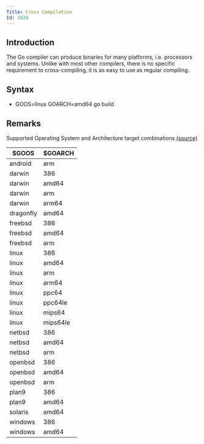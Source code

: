 ```yaml
---
Title: Cross Compilation
Id: 1020
---
```

## Introduction

The Go compiler can produce binaries for many platforms, i.e. processors and systems. Unlike with most other compilers, there is no specific requirement to cross-compiling, it is as easy to use as regular compiling.

## Syntax
 - GOOS=linux GOARCH=amd64 go build

## Remarks
Supported Operating System and Architecture target combinations [(source)](https://golang.org/doc/install/source#environment)

| $GOOS | $GOARCH |
| ----- | ------- |
| android | arm |
| darwin    | 386 |
| darwin    | amd64 |
| darwin    | arm |
| darwin    | arm64 |
| dragonfly    | amd64 |
| freebsd    | 386 |
| freebsd    | amd64 |
| freebsd    | arm |
| linux    | 386 |
| linux    | amd64 |
| linux    | arm |
| linux    | arm64 |
| linux    | ppc64 |
| linux    | ppc64le |
| linux    | mips64 |
| linux    | mips64le |
| netbsd    | 386 |
| netbsd    | amd64 |
| netbsd    | arm |
| openbsd    | 386 |
| openbsd    | amd64 |
| openbsd    | arm |
| plan9    | 386 |
| plan9    | amd64 |
| solaris    | amd64 |
| windows    | 386 |
| windows    | amd64 |
